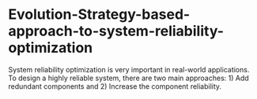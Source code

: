# Evolution-Strategy-based-approach-to-system-reliability-optimization
System reliability optimization is very important in real-world applications. To design a highly reliable system, there are two main approaches: 1) Add redundant components and 2) Increase the component reliability.
